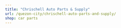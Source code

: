 ```yaml
---
title: "Chrischell Auto Parts & Supply"
url: /quezon-city/chrischell-auto-parts-and-supply/
shop: car parts
---
```

